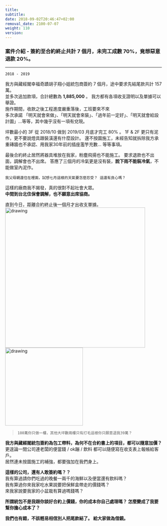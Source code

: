 ```yaml
---
title: 
subtitle: 
date: 2018-09-02T20:46:47+02:00
removal_date: 2100-07-07
weight: 110
version:
---
```


### 案件介紹 - 簽約至合約終止共計 7 個月，未完工成數 70%，竟想惡意退款 20%。
---
`2018 - 2019`  

我方與藏經閣幸福奇蹟胡子翔小姐統包商簽約 7 個月，途中要求先結尾款共計 157 萬。
<br />並多次追加款項，合計總數為 **1,885,000** 。 我方都有各項收支證明以及單據可以舉證。
<br />
施作期間，收款之後工程進度嚴重落後，工班要來不來  
多次承諾 「明天就會來做」、「明天就會來裝」、「過年前一定好」、「明天就會給設計圖」...等等，其中幾乎沒有一項有兌現。

坪數最小的 3F 從 2018/10 做到 2019/03 月底才完工 80% 。 1F & 2F 更只有泥作，更不要說燈具跟裝潢還有什麼設計。
還不按圖施工，未經告知就拆除我方承重磚牆也不承認、用我家30年前的插座濫竽充數... 等等事項。

最後合約終止居然將器具堆放在我家，粉塵飛揚也不能施工。 要求退款也不出面，調解會也不出席。 
答應了三個月的冷氣更是沒有裝，**說下雨不能裝冷氣**，不能做室內泥作。
  

  
`我父母親還住在裡面，試想七月這樣的天氣要怎麼忍受？ 這還有良心嗎？`

這樣的廠商我不揭發，真的很對不起社會大眾。
<br />
**中間到台北住保會調解，也不願意出席協商。**

直到今日，距離合約終止後一個月才出收支單據。
<img src="experimental/image/intro/1.jpg" alt="drawing" width="450"/> 
<img src="experimental/image/intro/2.jpg" alt="drawing" width="250"/> 

> `180萬你只做一樓，其他大坪數兩樓只有打毛這樣你只願意退我39萬？`


**我方與藏經閣統包簽約為包工帶料，為何不在合約書上的項目，都可以隨意加價？**  
更遑論一間公司連老闆的便當錢 / ok蹦 / 飲料 都可以隨便寫在收支表上報帳給客戶。  
居然連未按圖施工的補強，都要強加在我們身上。

**這樣的公司，還有人敢簽約嗎？？**  
我有算過請你們吃過的晚餐一兩千的海鮮以及便當還有飲料嗎？  
我有算過你來我家吃水果說要把保鮮盒帶走的價錢嗎？  
來我家說要我家的小盆栽有算過嗎錢嗎？

**所謂統包不是我跟你談好合約上價錢，你的成本你自己處理嗎？ 怎麼變成了我要幫你擔心成本了？**


**我們也有錯，不該輕易相信別人把尾款結了。 給大家做為借鏡。**